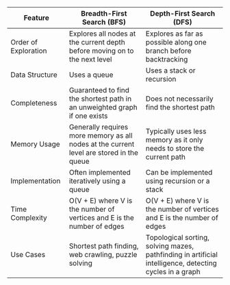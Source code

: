 


| Feature              | Breadth-First Search (BFS)                                                               | Depth-First Search (DFS)                                                                                |
| -------------------- | ---------------------------------------------------------------------------------------- | ------------------------------------------------------------------------------------------------------- |
| Order of Exploration | Explores all nodes at the current depth before moving on to the next level               | Explores as far as possible along one branch before backtracking                                        |
| Data Structure       | Uses a queue                                                                             | Uses a stack or recursion                                                                               |
| Completeness         | Guaranteed to find the shortest path in an unweighted graph if one exists                | Does not necessarily find the shortest path                                                             |
| Memory Usage         | Generally requires more memory as all nodes at the current level are stored in the queue | Typically uses less memory as it only needs to store the current path                                   |
| Implementation       | Often implemented iteratively using a queue                                              | Can be implemented using recursion or a stack                                                           |
| Time Complexity      | O(V + E) where V is the number of vertices and E is the number of edges                  | O(V + E) where V is the number of vertices and E is the number of edges                                 |
| Use Cases            | Shortest path finding, web crawling, puzzle solving                                      | Topological sorting, solving mazes, pathfinding in artificial intelligence, detecting cycles in a graph |

